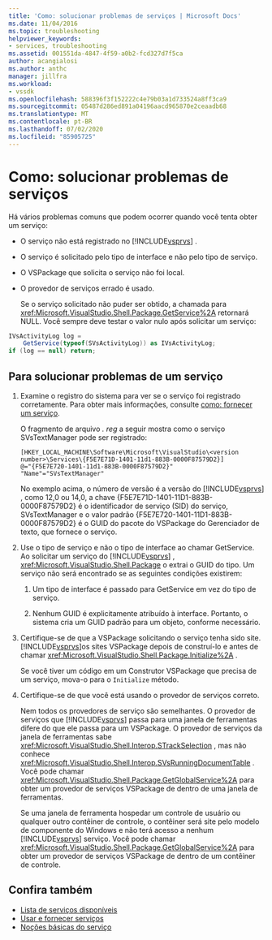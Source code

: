 ```yaml
---
title: 'Como: solucionar problemas de serviços | Microsoft Docs'
ms.date: 11/04/2016
ms.topic: troubleshooting
helpviewer_keywords:
- services, troubleshooting
ms.assetid: 001551da-4847-4f59-a0b2-fcd327d7f5ca
author: acangialosi
ms.author: anthc
manager: jillfra
ms.workload:
- vssdk
ms.openlocfilehash: 588396f3f152222c4e79b03a1d733524a8ff3ca9
ms.sourcegitcommit: 05487d286ed891a04196aacd965870e2ceaadb68
ms.translationtype: MT
ms.contentlocale: pt-BR
ms.lasthandoff: 07/02/2020
ms.locfileid: "85905725"
---
```

# <a name="how-to-troubleshoot-services"></a>Como: solucionar problemas de serviços
Há vários problemas comuns que podem ocorrer quando você tenta obter um serviço:

- O serviço não está registrado no [!INCLUDE[vsprvs](../code-quality/includes/vsprvs_md.md)] .

- O serviço é solicitado pelo tipo de interface e não pelo tipo de serviço.

- O VSPackage que solicita o serviço não foi local.

- O provedor de serviços errado é usado.

  Se o serviço solicitado não puder ser obtido, a chamada para <xref:Microsoft.VisualStudio.Shell.Package.GetService%2A> retornará NULL. Você sempre deve testar o valor nulo após solicitar um serviço:

```csharp
IVsActivityLog log =
    GetService(typeof(SVsActivityLog)) as IVsActivityLog;
if (log == null) return;
```

## <a name="to-troubleshoot-a-service"></a>Para solucionar problemas de um serviço

1. Examine o registro do sistema para ver se o serviço foi registrado corretamente. Para obter mais informações, consulte [como: fornecer um serviço](../extensibility/how-to-provide-a-service.md).

    O fragmento de arquivo *. reg* a seguir mostra como o serviço SVsTextManager pode ser registrado:

   ```
   [HKEY_LOCAL_MACHINE\Software\Microsoft\VisualStudio\<version number>\Services\{F5E7E71D-1401-11d1-883B-0000F87579D2}]
   @="{F5E7E720-1401-11d1-883B-0000F87579D2}"
   "Name"="SVsTextManager"
   ```

    No exemplo acima, o número de versão é a versão do [!INCLUDE[vsprvs](../code-quality/includes/vsprvs_md.md)] , como 12,0 ou 14,0, a chave {F5E7E71D-1401-11D1-883B-0000F87579D2} é o identificador de serviço (SID) do serviço, SVsTextManager e o valor padrão {F5E7E720-1401-11D1-883B-0000F87579D2} é o GUID do pacote do VSPackage do Gerenciador de texto, que fornece o serviço.

2. Use o tipo de serviço e não o tipo de interface ao chamar GetService. Ao solicitar um serviço do [!INCLUDE[vsprvs](../code-quality/includes/vsprvs_md.md)] , <xref:Microsoft.VisualStudio.Shell.Package> o extrai o GUID do tipo. Um serviço não será encontrado se as seguintes condições existirem:

   1. Um tipo de interface é passado para GetService em vez do tipo de serviço.

   2. Nenhum GUID é explicitamente atribuído à interface. Portanto, o sistema cria um GUID padrão para um objeto, conforme necessário.

3. Certifique-se de que a VSPackage solicitando o serviço tenha sido site. [!INCLUDE[vsprvs](../code-quality/includes/vsprvs_md.md)]os sites VSPackage depois de construí-lo e antes de chamar <xref:Microsoft.VisualStudio.Shell.Package.Initialize%2A> .

    Se você tiver um código em um Construtor VSPackage que precisa de um serviço, mova-o para o `Initialize` método.

4. Certifique-se de que você está usando o provedor de serviços correto.

    Nem todos os provedores de serviço são semelhantes. O provedor de serviços que [!INCLUDE[vsprvs](../code-quality/includes/vsprvs_md.md)] passa para uma janela de ferramentas difere do que ele passa para um VSPackage. O provedor de serviços da janela de ferramentas sabe <xref:Microsoft.VisualStudio.Shell.Interop.STrackSelection> , mas não conhece <xref:Microsoft.VisualStudio.Shell.Interop.SVsRunningDocumentTable> . Você pode chamar <xref:Microsoft.VisualStudio.Shell.Package.GetGlobalService%2A> para obter um provedor de serviços VSPackage de dentro de uma janela de ferramentas.

    Se uma janela de ferramenta hospedar um controle de usuário ou qualquer outro contêiner de controle, o contêiner será site pelo modelo de componente do Windows e não terá acesso a nenhum [!INCLUDE[vsprvs](../code-quality/includes/vsprvs_md.md)] serviço. Você pode chamar <xref:Microsoft.VisualStudio.Shell.Package.GetGlobalService%2A> para obter um provedor de serviços VSPackage de dentro de um contêiner de controle.

## <a name="see-also"></a>Confira também
- [Lista de serviços disponíveis](../extensibility/internals/list-of-available-services.md)
- [Usar e fornecer serviços](../extensibility/using-and-providing-services.md)
- [Noções básicas do serviço](../extensibility/internals/service-essentials.md)
